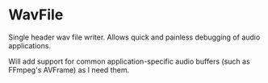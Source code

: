 # WavFile

Single header wav file writer. Allows quick and painless debugging of audio applications.

Will add support for common application-specific audio buffers (such as FFmpeg's AVFrame) as I need them.
